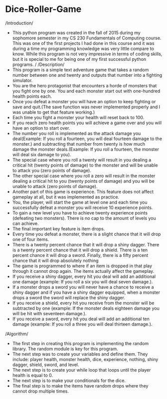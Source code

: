 # Dice-Roller-Game
/Introduction/
- This python program was created in the fall of 2015 during my sophomore semester in my CS 230 Fundamentals of Computing course. This was one of the first projects I had done in this course and it was during a time my programming knowledge was very little compare to know. While this program is not very impressive in terms of coding skills, but it is special to me for being one of my first successful python programs. /
/Description/ 
- This program is a simple text adventure game that takes a random number between one and twenty and outputs that number into a fighting simulator. 
- You are the hero protagonist that encounters a horde of monsters that you fight one by one. You and each monster start out with one-hundred health points each.
- Once you defeat a monster you will have an option to keep fighting or save and quit.(The save function was never implemented properly and I was unable to get that feature working.)
- Each time you fight a monster your health will reset back to 100. 
- If you reach zero health points you will achieve a game over and you will have an option to start over. 
- The number you roll is implemented as the attack damage you deal(Example: If you roll a fourteen, you will deal fourteen damage to the monster.) and subtracting that number from twenty is how much damage the monster deals.(Example: If you roll a fourteen, the monster will deal six damage to you). 
- The special case where you roll a twenty will result in you dealing a critical hit (twenty points of damage) to the monster and will be unable to attack you (zero points of damage). 
- The other special case where you roll a zero will result in the monster dealing a critical hit to you (twenty points of damage) and you will be unable to attack (zero points of damage).
- Another part of this game is experience. This feature does not affect gameplay at all, but it was implemented as practice.
- You, the player, will start the game at level one and each time you successfully defeat a monster you will receive 10 experience points. 
- To gain a new level you have to achieve twenty experience points (defeating two monsters). There is no cap to the amount of levels you can achieve. 
- The final important key feature is item drops.
- Every time you defeat a monster, there is a slight chance that it will drop one of four items.
- There is a twenty percent chance that it will drop a shiny dagger. There is a twenty percent chance that it will drop a shield. There is a ten percent chance it will drop a sword. Finally, there is a fifty percent chance that it will drop absolutely nothing
- The game is programmed to where if an item is dropped in that play through it cannot drop again. The items actually affect the gameplay. 
- If you receive a shiny dagger, every hit you deal will add an additional one damage (example: If you roll a six you will deal seven damage.). 
- If a monster drops a sword you will never have a chance to receive a shiny dagger and if you have a shiny dagger equipped, when a monster drops a sword the sword will replace the shiny dagger. 
- If you receive a shield, every hit you receive from the monster will be subtracted by one (example: If the monster deals eighteen damage you will be hit with seventeen damage.).
- If you receive a sword, every hit you deal will add an additional ten damage (example: If you roll a three you will deal thirteen damage.). 

/Algorithm/
- The first step in creating this program is implementing the random library. The random module is key for this program.
- The next step was to create your variables and define them. They include: player health, monster health, dice, experience, nothing, shiny dagger, shield, sword, and level.
- The next step is to create your while loop that loops until the player health is equal to 0.
- The next step is to make your conditionals for the dice.
- The final step is to make the items have random drops where they cannot drop multiple times.

